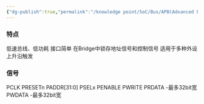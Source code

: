 ```yaml
---
{"dg-publish":true,"permalink":"/knowledge point/SoC/Bus/APB(Advanced Peripheral Bus)/","dgPassFrontmatter":true}
---
```


### 特点
低速总线、低功耗
接口简单
在Bridge中锁存地址信号和控制信号
适用于多种外设
上升沿触发

### 信号
PCLK
PRESETn
PADDR[31:0]
PSELx
PENABLE
PWRITE
PRDATA -最多32bit宽
PWDATA -最多32bit宽